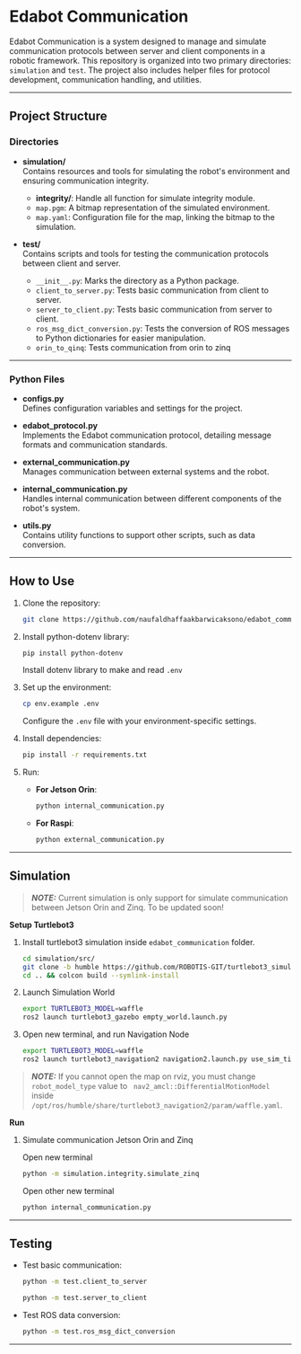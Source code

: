 
# Edabot Communication

Edabot Communication is a system designed to manage and simulate communication protocols between server and client components in a robotic framework. This repository is organized into two primary directories: `simulation` and `test`. The project also includes helper files for protocol development, communication handling, and utilities.

---

## Project Structure

### Directories

- **simulation/**  
  Contains resources and tools for simulating the robot's environment and ensuring communication integrity.  
  - **integrity/**: Handle all function for simulate integrity module.
  - `map.pgm`: A bitmap representation of the simulated environment.  
  - `map.yaml`: Configuration file for the map, linking the bitmap to the simulation.

- **test/**  
  Contains scripts and tools for testing the communication protocols between client and server.  
  - `__init__.py`: Marks the directory as a Python package.  
  - `client_to_server.py`: Tests basic communication from client to server.  
  - `server_to_client.py`: Tests basic communication from server to client.  
  - `ros_msg_dict_conversion.py`: Tests the conversion of ROS messages to Python dictionaries for easier manipulation.  
  - `orin_to_qinq`: Tests communication from orin to zinq

---

### Python Files

- **configs.py**  
  Defines configuration variables and settings for the project.  

- **edabot_protocol.py**  
  Implements the Edabot communication protocol, detailing message formats and communication standards.  

- **external_communication.py**  
  Manages communication between external systems and the robot.  

- **internal_communication.py**  
  Handles internal communication between different components of the robot's system.  

- **utils.py**  
  Contains utility functions to support other scripts, such as data conversion.

---


## How to Use

1. Clone the repository:
   ```bash
   git clone https://github.com/naufaldhaffaakbarwicaksono/edabot_communication.git
   ```

2. Install python-dotenv library:
   ```bash
   pip install python-dotenv
   ```
   Install dotenv library to make and read `.env`

3. Set up the environment:
   ```bash
   cp env.example .env
   ```
   Configure the `.env` file with your environment-specific settings.

4. Install dependencies:
   ```bash
   pip install -r requirements.txt
   ```

5. Run:
    - **For Jetson Orin**:

        ```bash
        python internal_communication.py
        ```
    - **For Raspi**:

        ```bash
        python external_communication.py
        ```

---


## Simulation

> **_NOTE:_**  Current simulation is only support for simulate communication between Jetson Orin and Zinq. To be updated soon!

**Setup Turtlebot3**
1. Install turtlebot3 simulation inside `edabot_communication` folder.

   ```bash
   cd simulation/src/
   git clone -b humble https://github.com/ROBOTIS-GIT/turtlebot3_simulations.git
   cd .. && colcon build --symlink-install
   ```
2. Launch Simulation World

   ```bash
   export TURTLEBOT3_MODEL=waffle
   ros2 launch turtlebot3_gazebo empty_world.launch.py
   ```
3. Open new terminal, and run Navigation Node

   ```bash
   export TURTLEBOT3_MODEL=waffle
   ros2 launch turtlebot3_navigation2 navigation2.launch.py use_sim_time:=True map:=simulation/map.yaml
   ```

> **_NOTE:_**  If you cannot open the map on rviz, you must change `robot_model_type` value to ` nav2_amcl::DifferentialMotionModel` inside `/opt/ros/humble/share/turtlebot3_navigation2/param/waffle.yaml`.

**Run**
1. Simulate communication Jetson Orin and Zinq
   
   Open new terminal
   ```bash
   python -m simulation.integrity.simulate_zinq
   ```
   Open other new terminal
   ```bash
   python internal_communication.py
   ```

---


## Testing

- Test basic communication:
   ```bash
   python -m test.client_to_server
   ```
   ```bash
   python -m test.server_to_client
   ```

- Test ROS data conversion:
   ```bash
   python -m test.ros_msg_dict_conversion
   ```

---

